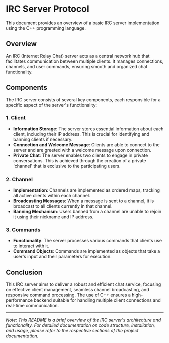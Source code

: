 # IRC Server Protocol

This document provides an overview of a basic IRC server implementation using the C++ programming language.

## Overview

An IRC (Internet Relay Chat) server acts as a central network hub that facilitates communication between multiple clients. It manages connections, channels, and user commands, ensuring smooth and organized chat functionality.

## Components

The IRC server consists of several key components, each responsible for a specific aspect of the server's functionality:

### 1. Client
- **Information Storage**: The server stores essential information about each client, including their IP address. This is crucial for identifying and banning clients if necessary.
- **Connection and Welcome Message**: Clients are able to connect to the server and are greeted with a welcome message upon connection.
- **Private Chat**: The server enables two clients to engage in private conversations. This is achieved through the creation of a private 'channel' that is exclusive to the participating users.

### 2. Channel
- **Implementation**: Channels are implemented as ordered maps, tracking all active clients within each channel.
- **Broadcasting Messages**: When a message is sent to a channel, it is broadcast to all clients currently in that channel.
- **Banning Mechanism**: Users banned from a channel are unable to rejoin it using their nickname and IP address.

### 3. Commands
- **Functionality**: The server processes various commands that clients use to interact with it.
- **Command Objects**: Commands are implemented as objects that take a user's input and their parameters for execution.

## Conclusion

This IRC server aims to deliver a robust and efficient chat service, focusing on effective client management, seamless channel broadcasting, and responsive command processing. The use of C++ ensures a high-performance backend suitable for handling multiple client connections and real-time communication.

---
*Note: This README is a brief overview of the IRC server's architecture and functionality. For detailed documentation on code structure, installation, and usage, please refer to the respective sections of the project documentation.*
